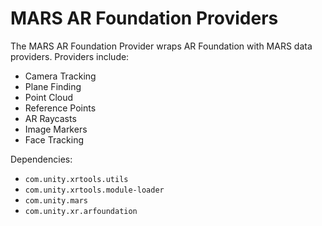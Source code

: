 # MARS AR Foundation Providers
The MARS AR Foundation Provider wraps AR Foundation with MARS data providers.
Providers include:
- Camera Tracking
- Plane Finding
- Point Cloud
- Reference Points
- AR Raycasts
- Image Markers
- Face Tracking

Dependencies:
- `com.unity.xrtools.utils`
- `com.unity.xrtools.module-loader`
- `com.unity.mars`
- `com.unity.xr.arfoundation`
